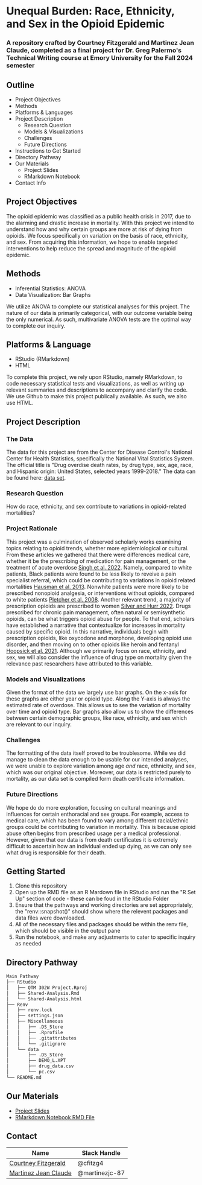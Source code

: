 # Unequal Burden: Race, Ethnicity, and Sex in the Opioid Epidemic
### A repository crafted by Courtney Fitzgerald and Martinez Jean Claude, completed as a final project for Dr. Greg Palermo's Technical Writing course at Emory University for the Fall 2024 semester

## Outline
  - Project Objectives
  - Methods
  - Platforms & Languages
  - Project Description
    - Research Question
    - Models & Visualizations
    - Challenges
    - Future Directions 
  - Instructions to Get Started
  - Directory Pathway
  - Our Materials 
    - Project Slides
    - RMarkdown Notebook
  - Contact Info
    
## Project Objectives
The opioid epidemic was classified as a public health crisis in 2017, due to the alarming and drastic increase in mortality. With this project we intend to understand how and why certain groups are more at risk of dying from opioids. We focus specifically on variation on the basis of race, ethnicity, and sex. From acquiring this information, we hope to enable targeted interventions to help reduce the spread and magnitude of the opioid epidemic. 

## Methods
- Inferential Statistics: ANOVA
- Data Visualization: Bar Graphs
  
We utilize ANOVA to complete our statistical analyses for this project. The nature of our data is primarily categorical, with our outcome variable being the only numerical. As such, multivariate ANOVA tests are the optimal way to complete our inquiry. 

## Platforms & Language
- RStudio (RMarkdown)
- HTML
  
To complete this project, we rely upon RStudio, namely RMarkdown, to code necessary statistical tests and visualizations, as well as writing up relevant summaries and descriptions to accompany and clarify the code. We use Github to make this project publically available. As such, we also use HTML. 


## Project Description 

### The Data
The data for this project are from the Center for Disease Control's National Center for Health Statistics, specifically the National Vital Statistics System. The official title is "Drug overdise death rates, by drug type, sex, age, race, and Hispanic origin: United States, selected years 1999-2018." The data can be found here: [data set](https://data.cdc.gov/NCHS/Drug-overdose-death-rates-by-drug-type-sex-age-rac/95ax-ymtc/about_data).

### Research Question
How do race, ethnicity, and sex contribute to variations in opioid-related mortalities?

### Project Rationale
This project was a culmination of observed scholarly works examining topics relating to opioid trends, whether more epidemiological or cultural. From these articles we gathered that there were differences medical care, whether it be the prescribing of medication for pain management, or the treatment of acute overdose [Singh et al. 2022](). Namely, compared to white patients, Black patients were found to be less likely to reveive a pain specialist referral, which could be contributing to variations in opioid related mortalities [Hausman et al. 2013](). Nonwhite patients were more likely to be prescribed nonopioid analgesia, or interventions without opioids, compared to white patients [Pletcher et al. 2008](). Another relevant trend, a majority of prescription opioids are prescribed to women [Silver and Hurr 2022](). Drugs prescribed for chronic pain management, often natural or semisynthetic opioids, can be what triggers opioid abuse for people. To that end, scholars have established a narrative that contextualize for increases in mortality caused by specific opioid. In this narrative, individuals begin with prescription opioids, like oxycodone and morphone, developing opioid use disorder, and then moving on to other opioids like heroin and fentanyl [Hoopsick et al. 2021](). Although we primarily focus on race, ethnicity, and sex, we will also consider the influence of drug type on mortality given the relevance past researchers have attributed to this variable. 


### Models and Visualizations 
Given the format of the data we largely use bar graphs. On the x-axis for these graphs are either year or opioid type. Along the Y-axis is always the estimated rate of overdose. This allows us to see the variation of mortality over time and opioid type. Bar graphs also allow us to show the differences between certain demographic groups, like race, ethnicity, and sex which are relevant to our inquiry. 

### Challenges
The formatting of the data itself proved to be troublesome. While we did manage to clean the data enough to be usable for our intended analyses, we were unable to explore variation among age *and* race, ethnicity, and sex, which was our original objective. Moreover, our data is restricted purely to mortality, as our data set is compiled form death certificate information. 

### Future Directions 
We hope do do more exploration, focusing on cultural meanings and influences for certain enthoracial and sex groups. For example, access to medical care, which has been found to vary among different racial/ethnic groups could be contributing to variation in mortality. This is because opioid abuse often begins from prescribed usage per a medical professional. However, given that our data is from death certificates it is extremely difficult to ascertain how an individual ended up dying, as we can only see what drug is responsible for their death.  


## Getting Started
1. Clone this repository
2. Open up the RMD file as an R Mardown file in RStudio and run the "R Set Up" section of code - these can be foud in the RStudio Folder
4. Ensure that the pathways and working directories are set appropriately, the "renv::snapshot()" should show where the relevent packages and data files were downloaded. 
5. All of the necessary files and packages should be within the renv file, which should be visible in the output pane
6. Run the notebook, and make any adjustments to cater to specific inquiry as needed

## Directory Pathway
```Bash
Main Pathway 
├── RStudio
│   ├── QTM 302W Project.Rproj
│   ├── Shared-Analysis.Rmd
│   └── Shared-Analysis.html
├── Renv
│   ├── renv.lock
│   ├── settings.json
│   ├── Miscellaneous
│   │   ├── .DS_Store
│   │   ├── .Rprofile
│   │   ├── .gitattributes
│   │   └── .gitignore
│   └── data
│       ├── .DS_Store
│       ├── DEMO_L.XPT
│       ├── drug_data.csv
│       └── pc.csv
└── README.md
```

## Our Materials
- [Project Slides](https://www.canva.com/design/DAGWwgKsRU0/UEzbEKhLenYhkhpB-mLa6g/edit?utm_content=DAGWwgKsRU0&utm_campaign=designshare&utm_medium=link2&utm_source=sharebutton)
- [RMarkdown Notebook RMD File](https://github.com/cfitzg4/Draft-QTM302W/blob/main/Shared%20Analysis.Rmd)


## Contact
|Name     |  Slack Handle   | 
|---------|-----------------|
|[Courtney Fitzgerald](https://github.com/[cfitzg4])| @cfitzg4        |
|[Martinez Jean Claude](https://github.com/[martinezjc-87]) | @martinezjc-87    |
